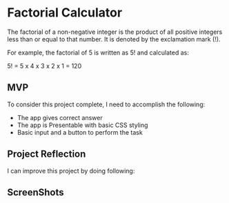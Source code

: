# Factorial Calculator

The factorial of a non-negative integer is the product of all positive integers less than or equal to that number. It is denoted by the exclamation mark (!).

For example, the factorial of 5 is written as 5! and calculated as:

5! = 5 x 4 x 3 x 2 x 1 = 120

## MVP

To consider this project complete, I need to accomplish the following:

- The app gives correct answer
- The app is Presentable with basic CSS styling
- Basic input and a button to perform the task

## Project Reflection

I can improve this project by doing following:

## ScreenShots
